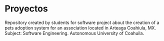 # Proyectos
Repository created by students for software project about the creation of a pets adoption system for an association located in Arteaga Coahiula, MX.
Subject: Software Engineering.
Autonomous University of Coahuila.
